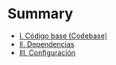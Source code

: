 # Summary

* [I. Código base (Codebase)](01-codigo-base.md)
* [II. Dependencias](02-dependencias.md)
* [III. Configuración](03-configuracion.md)
